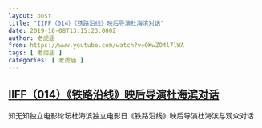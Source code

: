 ```yaml
---
layout: post
title: "IIFF（014）《铁路沿线》映后导演杜海滨对话"
date: 2019-10-08T13:15:23.000Z
author: 老虎庙
from: https://www.youtube.com/watch?v=OKwZO4l7lWA
tags: [ 老虎庙 ]
categories: [ 老虎庙 ]
---
```

<!--1570540523000-->
[IIFF（014）《铁路沿线》映后导演杜海滨对话](https://www.youtube.com/watch?v=OKwZO4l7lWA)
------

<div>
知无知独立电影论坛杜海滨独立电影日《铁路沿线》映后导演杜海滨与观众对话
</div>
